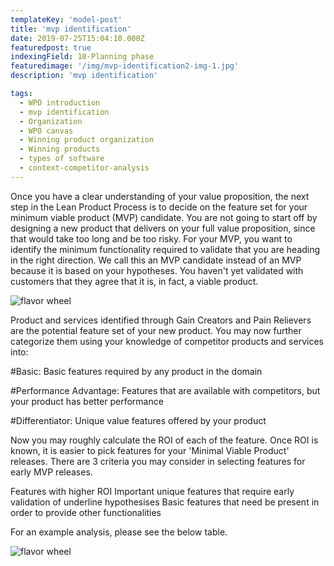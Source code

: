 ```yaml
---
templateKey: 'model-post'
title: 'mvp identification'
date: 2019-07-25T15:04:10.000Z
featuredpost: true
indexingField: 10-Planning phase
featuredimage: '/img/mvp-identification2-img-1.jpg'
description: 'mvp identification'

tags:
  - WPO introduction
  - mvp identification
  - Organization
  - WPO canvas
  - Winning product organization
  - Winning products
  - types of software
  - context-competitor-analysis
---
```


Once you have a clear understanding of your value proposition, the next step in the Lean Product Process is to decide on the feature set for your minimum viable product (MVP) candidate. You are not going to start off by designing a new product that delivers on your full value proposition, since that would take too long and be too risky. For your MVP, you want to identify the minimum functionality required to validate that you are heading in the right direction. We call this an MVP candidate instead of an MVP because it is based on your hypotheses. You haven't yet validated with customers that they agree that it is, in fact, a viable product.

![flavor wheel](/img/mvp-identification2-img-1.jpg)







Product and services identified through Gain Creators and Pain Relievers are the potential feature set of your new product. You may now further categorize them using your knowledge of competitor products and services into:



#Basic: Basic features required by any product in the domain

#Performance Advantage: Features that are available with competitors, but your product has better performance

#Differentiator: Unique value features offered by your product



Now you may roughly calculate the ROI of each of the feature. Once ROI is known, it is easier to pick features for your 'Minimal Viable Product' releases. There are 3 criteria you may consider in selecting features for early MVP releases.

Features with higher ROI
Important unique features that require early validation of underline hypothesises
Basic features that need be present in order to provide other functionalities


For an example analysis, please see the below table.

![flavor wheel](/img/mvp-identification2-img-2.jpg)